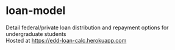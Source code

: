 # loan-model
Detail federal/private loan distribution and repayment options for undergraduate students  
Hosted at https://edd-loan-calc.herokuapp.com
